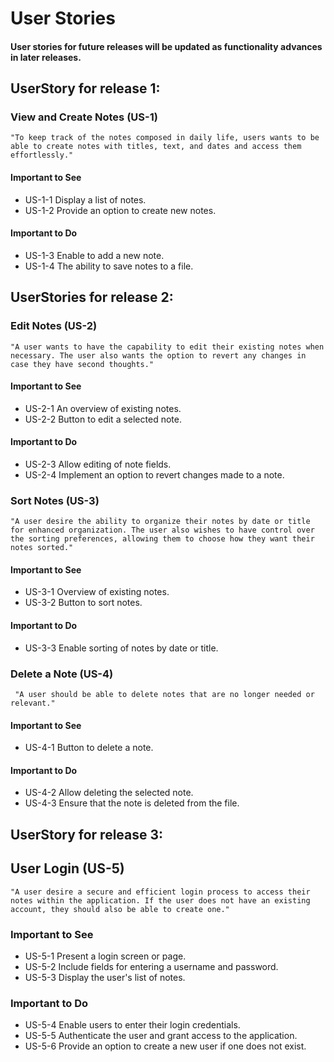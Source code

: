 
# User Stories 

#### User stories for future releases will be updated as functionality advances in later releases.

## UserStory for release 1: 

### View and Create Notes (US-1)
```
"To keep track of the notes composed in daily life, users wants to be able to create notes with titles, text, and dates and access them effortlessly."
```

#### Important to See
- US-1-1 Display a list of notes.
- US-1-2 Provide an option to create new notes.

#### Important to Do
- US-1-3 Enable to add a new note.
- US-1-4 The ability to save notes to a file.

## UserStories for release 2: 

### Edit Notes (US-2)
```
"A user wants to have the capability to edit their existing notes when necessary. The user also wants the option to revert any changes in case they have second thoughts."
```

#### Important to See
- US-2-1 An overview of existing notes.
- US-2-2 Button to edit a selected note.

#### Important to Do
- US-2-3 Allow editing of note fields.
- US-2-4 Implement an option to revert changes made to a note.

### Sort Notes (US-3)
```
"A user desire the ability to organize their notes by date or title for enhanced organization. The user also wishes to have control over the sorting preferences, allowing them to choose how they want their notes sorted."
```

#### Important to See
- US-3-1 Overview of existing notes. 
- US-3-2 Button to sort notes. 

#### Important to Do
- US-3-3 Enable sorting of notes by date or title.

### Delete a Note (US-4)
```
 "A user should be able to delete notes that are no longer needed or relevant."
 ```

#### Important to See
- US-4-1 Button to delete a note.

#### Important to Do
- US-4-2 Allow deleting the selected note.
- US-4-3 Ensure that the note is deleted from the file.

## UserStory for release 3: 

## User Login (US-5)
```
"A user desire a secure and efficient login process to access their notes within the application. If the user does not have an existing account, they should also be able to create one."
```

### Important to See
- US-5-1 Present a login screen or page.
- US-5-2 Include fields for entering a username and password.
- US-5-3 Display the user's list of notes.

### Important to Do
- US-5-4 Enable users to enter their login credentials.
- US-5-5 Authenticate the user and grant access to the application.
- US-5-6 Provide an option to create a new user if one does not exist.
